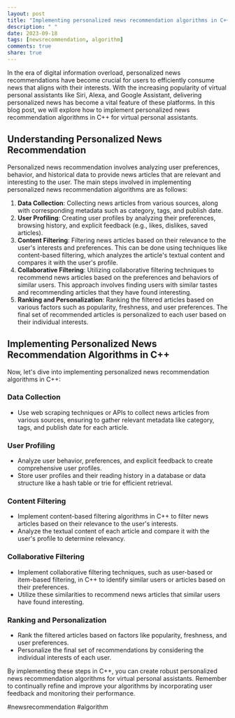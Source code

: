 ```yaml
---
layout: post
title: "Implementing personalized news recommendation algorithms in C++ for virtual personal assistants"
description: " "
date: 2023-09-18
tags: [newsrecommendation, algorithm]
comments: true
share: true
---
```


In the era of digital information overload, personalized news recommendations have become crucial for users to efficiently consume news that aligns with their interests. With the increasing popularity of virtual personal assistants like Siri, Alexa, and Google Assistant, delivering personalized news has become a vital feature of these platforms. In this blog post, we will explore how to implement personalized news recommendation algorithms in C++ for virtual personal assistants.

## Understanding Personalized News Recommendation

Personalized news recommendation involves analyzing user preferences, behavior, and historical data to provide news articles that are relevant and interesting to the user. The main steps involved in implementing personalized news recommendation algorithms are as follows:

1. **Data Collection**: Collecting news articles from various sources, along with corresponding metadata such as category, tags, and publish date.
2. **User Profiling**: Creating user profiles by analyzing their preferences, browsing history, and explicit feedback (e.g., likes, dislikes, saved articles).
3. **Content Filtering**: Filtering news articles based on their relevance to the user's interests and preferences. This can be done using techniques like content-based filtering, which analyzes the article's textual content and compares it with the user's profile.
4. **Collaborative Filtering**: Utilizing collaborative filtering techniques to recommend news articles based on the preferences and behaviors of similar users. This approach involves finding users with similar tastes and recommending articles that they have found interesting.
5. **Ranking and Personalization**: Ranking the filtered articles based on various factors such as popularity, freshness, and user preferences. The final set of recommended articles is personalized to each user based on their individual interests.

## Implementing Personalized News Recommendation Algorithms in C++

Now, let's dive into implementing personalized news recommendation algorithms in C++:

### Data Collection

* Use web scraping techniques or APIs to collect news articles from various sources, ensuring to gather relevant metadata like category, tags, and publish date for each article.

### User Profiling

* Analyze user behavior, preferences, and explicit feedback to create comprehensive user profiles.
* Store user profiles and their reading history in a database or data structure like a hash table or trie for efficient retrieval.

### Content Filtering

* Implement content-based filtering algorithms in C++ to filter news articles based on their relevance to the user's interests.
* Analyze the textual content of each article and compare it with the user's profile to determine relevancy.

### Collaborative Filtering

* Implement collaborative filtering techniques, such as user-based or item-based filtering, in C++ to identify similar users or articles based on their preferences.
* Utilize these similarities to recommend news articles that similar users have found interesting.

### Ranking and Personalization

* Rank the filtered articles based on factors like popularity, freshness, and user preferences.
* Personalize the final set of recommendations by considering the individual interests of each user.

By implementing these steps in C++, you can create robust personalized news recommendation algorithms for virtual personal assistants. Remember to continually refine and improve your algorithms by incorporating user feedback and monitoring their performance.

#newsrecommendation #algorithm